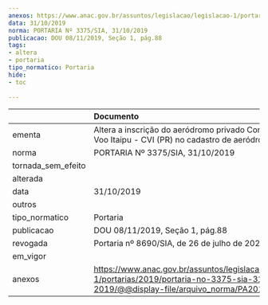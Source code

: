 ```yaml
---
anexos: https://www.anac.gov.br/assuntos/legislacao/legislacao-1/portarias/2019/portaria-no-3375-sia-31-10-2019/@@display-file/arquivo_norma/PA2019-3375.pdf
data: 31/10/2019
norma: PORTARIA Nº 3375/SIA, 31/10/2019
publicacao: DOU 08/11/2019, Seção 1, pág.88
tags:
- altera
- portaria
tipo_normatico: Portaria
hide: 
- toc 
 
---
```


|                    | Documento                                                                                                                                            |
|:-------------------|:-----------------------------------------------------------------------------------------------------------------------------------------------------|
| ementa             | Altera a inscrição do aeródromo privado Condomínio de Voo Itaipu - CVI (PR) no cadastro de aeródromos.                                               |
| norma              | PORTARIA Nº 3375/SIA, 31/10/2019                                                                                                                     |
| tornada_sem_efeito |                                                                                                                                                      |
| alterada           |                                                                                                                                                      |
| data               | 31/10/2019                                                                                                                                           |
| outros             |                                                                                                                                                      |
| tipo_normatico     | Portaria                                                                                                                                             |
| publicacao         | DOU 08/11/2019, Seção 1, pág.88                                                                                                                      |
| revogada           | Portaria nº 8690/SIA, de 26 de julho de 2022.                                                                                                        |
| em_vigor           |                                                                                                                                                      |
| anexos             | https://www.anac.gov.br/assuntos/legislacao/legislacao-1/portarias/2019/portaria-no-3375-sia-31-10-2019/@@display-file/arquivo_norma/PA2019-3375.pdf |
